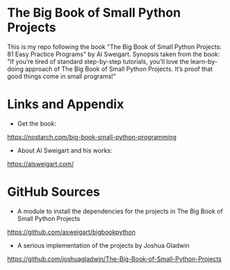 # The Big Book of Small Python Projects
This is my repo following the book "The Big Book of Small Python Projects: 81 Easy Practice Programs" by Al Sweigart.
Synopsis taken from the book: "If you’re tired of standard step-by-step tutorials, you’ll love the learn-by-doing approach of The Big Book of Small Python Projects. It’s proof that good things come in small programs!"


Links and Appendix
========================================================

- Get the book: 

https://nostarch.com/big-book-small-python-programming

- About Al Sweigart and his works: 

https://alsweigart.com/


GitHub Sources
======================================================
- A module to install the dependencies for the projects in The Big Book of Small Python Projects

https://github.com/asweigart/bigbookpython


- A serious implementation of the projects by Joshua Gladwin  

https://github.com/joshuagladwin/The-Big-Book-of-Small-Python-Projects

